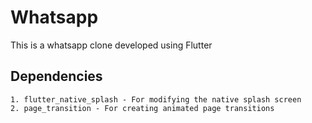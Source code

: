 # Whatsapp

This is a whatsapp clone developed using Flutter

## Dependencies 
    1. flutter_native_splash - For modifying the native splash screen 
    2. page_transition - For creating animated page transitions

